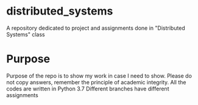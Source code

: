 # distributed_systems
A repository dedicated to project and assignments done in "Distributed Systems" class
# Purpose
Purpose of the repo is to show my work in case I need to show. Please do not copy answers, remember the principle of academic integrity.
All the codes are written in Python 3.7
Different branches have different assignments
